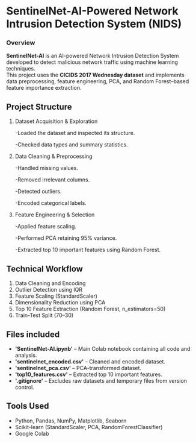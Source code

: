# SentinelNet-AI-Powered Network Intrusion Detection System (NIDS) 

### Overview
**SentinelNet-AI** is an AI-powered Network Intrusion Detection System developed to detect malicious network traffic using machine learning techniques.  
This project uses the **CICIDS 2017 Wednesday dataset** and implements data preprocessing, feature engineering, PCA, and Random Forest–based feature importance extraction.

## Project Structure

1. Dataset Acquisition & Exploration

    -Loaded the dataset and inspected its structure.

    -Checked data types and summary statistics.

2. Data Cleaning & Preprocessing

    -Handled missing values.

    -Removed irrelevant columns.

    -Detected outliers.

    -Encoded categorical labels.

3. Feature Engineering & Selection

    -Applied feature scaling.

    -Performed PCA retaining 95% variance.

    -Extracted top 10 important features using Random Forest.

## Technical Workflow
1. Data Cleaning and Encoding  
2. Outlier Detection using IQR  
3. Feature Scaling (StandardScaler)  
4. Dimensionality Reduction using PCA  
5. Top 10 Feature Extraction (Random Forest, n_estimators=50)  
6. Train-Test Split (70–30)


## Files included

- **'SentinelNet-AI.ipynb'** – Main Colab notebook containing all code and analysis.
- **'sentinelnet_encoded.csv'** – Cleaned and encoded dataset.
- **'sentinelnet_pca.csv'** – PCA-transformed dataset.
- **'top10_features.csv'** – Extracted top 10 important features.
- **'.gitignore'** – Excludes raw datasets and temporary files from version control.


## Tools Used
- Python, Pandas, NumPy, Matplotlib, Seaborn  
- Scikit-learn (StandardScaler, PCA, RandomForestClassifier)  
- Google Colab
